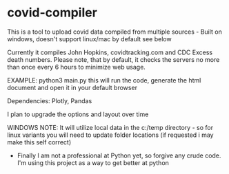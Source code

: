 # covid-compiler
This is a tool to upload covid data compiled from multiple sources - Built on windows, doesn't support linux/mac by default see below

Currently it compiles John Hopkins, covidtracking.com and CDC Excess death numbers.
Please note, that by default, it checks the servers no more than once every 6 hours to minimize web usage.


EXAMPLE: python3 main.py
this will run the code, generate the html document and open it in your default browser

Dependencies: Plotly, Pandas





I plan to upgrade the options and layout over time


WINDOWS NOTE:
It will utilize local data in the c:/temp directory - so for linux variants you will need to update folder locations
(if requested i may make this self correct)



- Finally I am not a professional at Python yet, so forgive any crude code. I'm using this project as a way to get better at python
